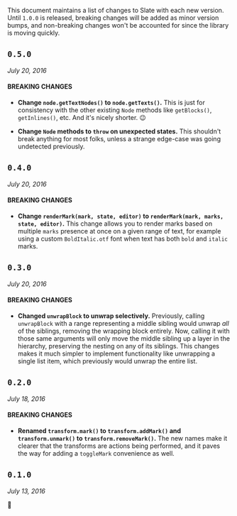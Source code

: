 
This document maintains a list of changes to Slate with each new version. Until `1.0.0` is released, breaking changes will be added as minor version bumps, and non-breaking changes won't be accounted for since the library is moving quickly.


## `0.5.0`
_July 20, 2016_

#### BREAKING CHANGES

- **Change `node.getTextNodes()` to `node.getTexts()`.** This is just for consistency with the other existing `Node` methods like `getBlocks()`, `getInlines()`, etc. And it's nicely shorter. :wink:

- **Change `Node` methods to `throw` on unexpected states.** This shouldn't break anything for most folks, unless a strange edge-case was going undetected previously.


## `0.4.0`
_July 20, 2016_

#### BREAKING CHANGES

- **Change `renderMark(mark, state, editor)` to `renderMark(mark, marks, state, editor)`.** This change allows you to render marks based on multiple `marks` presence at once on a given range of text, for example using a custom `BoldItalic.otf` font when text has both `bold` and `italic` marks.


## `0.3.0`
_July 20, 2016_

#### BREAKING CHANGES

- **Changed `unwrapBlock` to unwrap selectively.** Previously, calling `unwrapBlock` with a range representing a middle sibling would unwrap _all_ of the siblings, removing the wrapping block entirely. Now, calling it with those same arguments will only move the middle sibling up a layer in the hierarchy, preserving the nesting on any of its siblings. This changes makes it much simpler to implement functionality like unwrapping a single list item, which previously would unwrap the entire list.


## `0.2.0`
_July 18, 2016_

#### BREAKING CHANGES

- **Renamed `transform.mark()` to `transform.addMark()` and `transform.unmark()` to `transform.removeMark()`.** The new names make it clearer that the transforms are actions being performed, and it paves the way for adding a `toggleMark` convenience as well.


## `0.1.0`
_July 13, 2016_

:tada:

